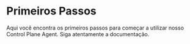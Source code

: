 # Primeiros Passos
Aqui você encontra os primeiros passos para começar a utilizar nosso Control Plane Agent. Siga atentamente a documentação.

